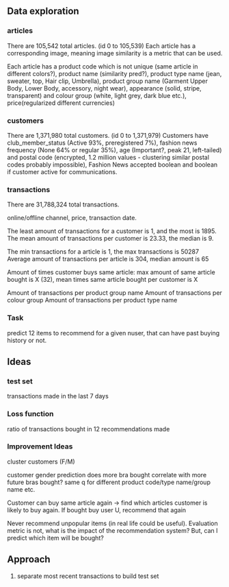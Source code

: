 ## Data exploration

### articles

There are 105,542 total articles. (id 0 to 105,539)
Each article has a corresponding image, meaning image similarity is a metric that can be used.

Each article has a product code which is not unique (same article in different colors?), product name (similarity pred?), product type name (jean, sweater, top, Hair clip, Umbrella), product group name (Garment Upper Body, Lower Body, accessory, night wear), appearance (solid, stripe, transparent) and colour group (white, light grey, dark blue etc.), price(regularized different currencies)


### customers

There are 1,371,980 total customers. (id 0 to 1,371,979)
Customers have club_member_status (Active 93%, preregistered 7%), fashion news frequency (None 64% or regular 35%), age (Important?, peak 21, left-tailed) and postal code (encrypted, 1.2 million values - clustering similar postal codes probably impossible), Fashion News accepted boolean and boolean if customer active for communications.

### transactions

There are 31,788,324 total transactions.

online/offline channel, price, transaction date.

The least amount of transactions for a customer is 1, and the most is 1895.
The mean amount of transactions per customer is 23.33, the median is 9.

The min transactions for a article is 1, the max transactions is 50287
Average amount of transactions per article is 304, median amount is 65

Amount of times customer buys same article: max amount of same article bought is X (32),
mean times same article bought per customer is X

Amount of transactions per product group name
Amount of transactions per colour group
Amount of transactions per product type name

### Task

predict 12 items to recommend for a given nuser, that can have past buying history or not.

## Ideas

### test set

transactions made in the last 7 days

### Loss function

ratio of transactions bought in 12 recommendations made

### Improvement Ideas

cluster customers (F/M)

customer gender prediction
does more bra bought correlate with more future bras bought?
same q for different product code/type name/group name etc.

Customer can buy same article again
 -> find which articles customer is likely to buy again. If bought buy user U, recommend that again

 Never recommend unpopular items (in real life could be useful). Evaluation metric is not, what is the impact of the recommendation system? But, can I predict which item will be bought?

## Approach

1) separate most recent transactions to build test set
